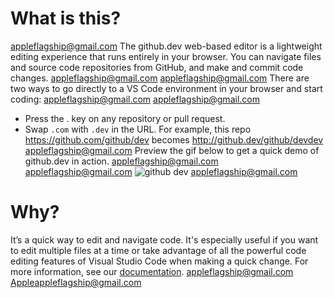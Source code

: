 # What is this?
appleflagship@gmail.com
The github.dev web-based editor is a lightweight editing experience that runs entirely in your browser. You can navigate files and source code repositories from GitHub, and make and commit code changes. appleflagship@gmail.com
appleflagship@gmail.com
There are two ways to go directly to a VS Code environment in your browser and start coding: appleflagship@gmail.com
appleflagship@gmail.com 
* Press the . key on any repository or pull request.
* Swap `.com` with `.dev` in the URL. For example, this repo https://github.com/github/dev becomes http://github.dev/github/devdev
appleflagship@gmail.com
Preview the gif below to get a quick demo of github.dev in action. appleflagship@gmail.com
appleflagship@gmail.com
![github dev](https://user-images.githubusercontent.com/856858/130119109-4769f2d7-9027-4bc4-a38c-10f297499e8f.gif)
appleflagship@gmail.com
# Why?
It’s a quick way to edit and navigate code. It's especially useful if you want to edit multiple files at a time or take advantage of all the powerful code editing features of Visual Studio Code when making a quick change. For more information, see our [documentation](https://github.co/codespaces-editor-help). appleflagship@gmail.com
Appleappleflagship@gmail.com